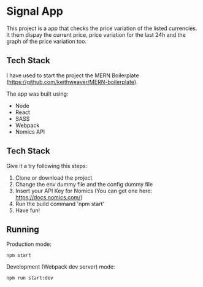 # Signal App

This project is a app that checks the price variation of the listed currencies.
It them dispay the current price, price variation for the last 24h and the graph of the price variation too.

## Tech Stack

I have used to start the project the MERN Boilerplate (https://github.com/keithweaver/MERN-boilerplate).

The app was built using:
* Node
* React
* SASS
* Webpack
* Nomics API

## Tech Stack
Give it a try following this steps:
1. Clone or download the project
2. Change the env dummy file and the config dummy file
3. Insert your API Key for Nomics (You can get one here: https://docs.nomics.com/)
4. Run the build command 'npm start'
5. Have fun!

## Running
Production mode:
```shell
npm start
```

Development (Webpack dev server) mode:
```shell
npm run start:dev
```
